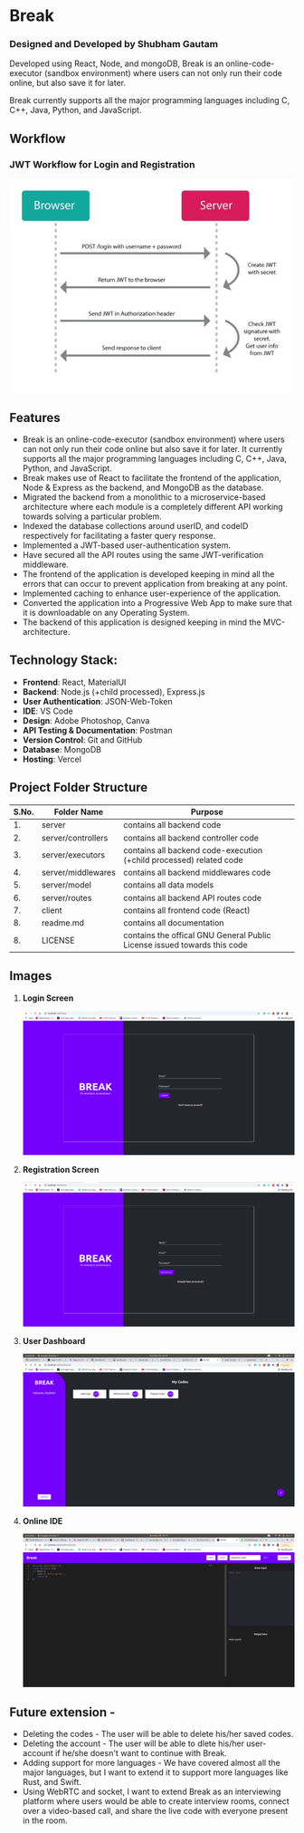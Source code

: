 # Break 

### Designed and Developed by Shubham Gautam
Developed using React, Node, and mongoDB, Break is an online-code-executor (sandbox environment) where users can not only run their code online, but also save it for later. 

Break currently supports all the major programming languages including C, C++, Java, Python, and JavaScript. 

## Workflow 


### JWT Workflow for Login and Registration 

<p><img src="https://github.com/ishubham21/break/blob/master/readme-assets/jwt-workflow.jpeg"></p>

## Features
- Break is an online-code-executor (sandbox environment) where users can not only run their code online but also save it for later. It currently supports all the major programming languages including C, C++, Java, Python, and JavaScript.
- Break makes use of React to facilitate the frontend of the application, Node & Express as the backend, and MongoDB as the database.
- Migrated the backend from a monolithic to a microservice-based architecture where each module is a completely different API working towards solving a particular problem.
- Indexed the database collections around userID, and codeID respectively for facilitating a faster query response.
- Implemented a JWT-based user-authentication system. 
- Have secured all the API routes using the same JWT-verification middleware.
- The frontend of the application is developed keeping in mind all the errors that can occur to prevent application from breaking at any point. 
- Implemented caching to enhance user-experience of the application.
- Converted the application into a Progressive Web App to make sure that it is downloadable on any Operating System.    
- The backend of this application is designed keeping in mind the MVC-architecture. 
## Technology Stack:
- **Frontend**: React, MaterialUI
- **Backend**: Node.js (+child processed), Express.js
- **User Authentication**: JSON-Web-Token
- **IDE**: VS Code
- **Design**: Adobe Photoshop, Canva
- **API Testing & Documentation**: Postman
- **Version Control**: Git and GitHub
- **Database**: MongoDB
- **Hosting**: Vercel

## Project Folder Structure
| S.No. | Folder Name | Purpose |
| --------------- | --------------- | --------------- |
| 1. | server | contains all backend code  |
| 2. | server/controllers | contains all backend controller code  |
| 3. | server/executors | contains all backend code-execution (+child processed) related code  |
| 4. | server/middlewares | contains all backend middlewares code  |
| 5. | server/model | contains all data models  |
| 6. | server/routes | contains all backend API routes code  |
| 7. | client | contains all frontend code (React)|
| 8. | readme.md | contains all documentation |
| 8. | LICENSE | contains the offical GNU General Public License issued towards this code |

## Images

1. **Login Screen** 

    <p><img src="https://github.com/ishubham21/break/blob/master/readme-assets/1.png"></p>

2. **Registration Screen**

    <p><img src="https://github.com/ishubham21/break/blob/master/readme-assets/2.png"></p>

3. **User Dashboard**

    <p><img src="https://github.com/ishubham21/break/blob/master/readme-assets/3.png"></p>

4. **Online IDE**

    <p><img src="https://github.com/ishubham21/break/blob/master/readme-assets/4.png"></p>

## Future extension - 
 
- Deleting the codes - The user will be able to delete his/her saved codes. 
- Deleting the account - The user will be able to dlete his/her user-account if he/she doesn't want to continue with Break.
- Adding support for more languages - We have covered almost all the major languages, but I want to extend it to support more languages like Rust, and Swift. 
- Using WebRTC and socket, I want to extend Break as an interviewing platform where users would be able to create interview rooms, connect over a video-based call, and share the live code with everyone present in the room.  
